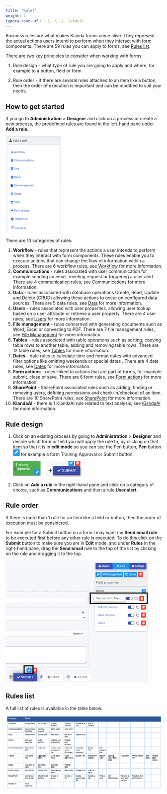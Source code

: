 ```yaml
---
title: "Rules"
weight: 4
typora-root-url: ..\..\..\..\static
---
```


Business rules are what makes Kianda forms come alive. They represent the actual actions users intend to perform when they interact with form components. There are 59 rules you can apply to forms, see [Rules list](#rules-list).

There are two key principles to consider when working with forms:

1. Rule design - what type of rule you are going to apply and where, for example to a button, field or form

2. Rule order - if there are several rules attached to an item like a button, then the order of execution is important and can be modified to suit your needs.

   

## How to get started ##

If you go to **Administration** > **Designer** and click on a process or create a new process, the predefined rules are found in the left-hand pane under **Add a rule**.

![Rules](/images/rulesgeneral.png) 

There are 10 categories of rules:

1. **Workflow** - rules that represent the actions a user intends to perform when they interact with form components. These rules enable you to execute actions that can change the flow of information within a process. There are 6 workflow rules, see [Workflow](workflow/) for more information.
2. **Communications** - rules associated with user communication for example sending an email, meeting request or triggering a user alert. There are 4 communication rules, see [Communications](communications/) for more information. 
3. **Data** - rules associated with database operations Create, Read, Update and Delete (CRUD) allowing these actions to occur on configured data sources. There are 5 data rules, see [Data](data/) for more information.
4. **Users** - rules associated with user properties, allowing user lookup based on a user attribute or retrieve a user property. There are 4 user rules, see [Users](users/) for more information. 
5. **File management** - rules concerned with generating documents such as Word, Excel or converting to PDF. There are 7 file management rules, see [File Management](files/) for more information. 
6. **Tables** - rules associated with table operations such as sorting, copying table rows to another table, adding and removing table rows. There are 12 table rules, see [Tables](tables/) for more information. 
7. **Dates** - date rules to calculate time and format dates with advanced filter options like omitting weekends or special dates . There are 4 date rules, see [Dates](dates/) for more information. 
8. **Form actions** - rules linked to actions that are part of forms, for example submit, close or save. There are 6 form rules, see [Form actions](form-actions/) for more information. 
9. **SharePoint** - SharePoint associated rules such as adding, finding or removing users, defining permissions and check-in/checkout of an item. There are 10 SharePoint rules, see [SharePoint](sharepoint/) for more information. 
10. **KiandaAI** - there is 1 KiandaAI rule related to text analysis, see [KiandaAI](kianda-AI/) for more information. 



## Rule design ###

1. Click on an existing process by going to **Administration** > **Designer** and decide which form or field you will apply the rule to, by clicking on that item so that it is in **edit mode** so you can see the Pen button,  **Pen** button ![Pen button](/images/penicon.png) for example a form Training Approval or Submit button.

   ![Edit mode for forms and fields](/images/formvsbutton.png) 

2. Click on **Add a rule** in the right-hand pane and click on a category of choice, such as **Communications** and then a rule **User alert**.

 



## Rule order ###

If there is more than 1 rule for an item like a field or button, then the order of execution must be considered. 

For example for a Submit button on a form I may want my **Send email rule** to be executed first before any other rule is executed. To do this click on the **Submit** button to make sure you are in **Edit** mode, and under **Rules** in the right-hand pane,  drag the **Send email** rule to the top of the list by clicking on the rule and dragging it to the top.

<img src="/images/ruleorder.png" alt="Rule order" style="zoom:70%;" />



## Rules list ##

A full list of rules is available in the table below.

![Rules list](/images/rulestable_orig.png)
